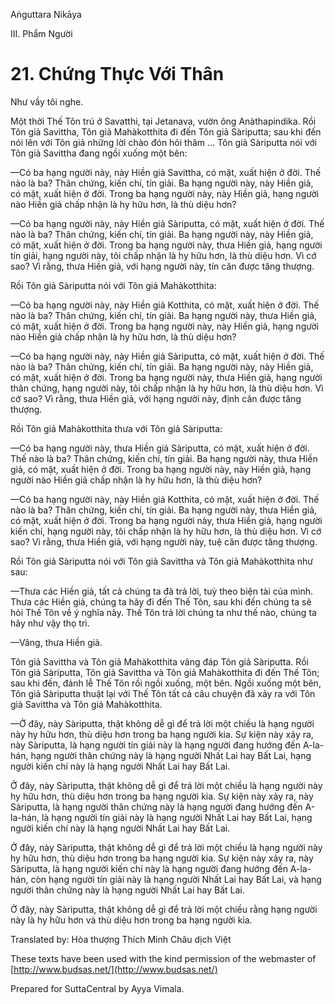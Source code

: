 Aṅguttara Nikāya

III. Phẩm Người

# 21. Chứng Thực Với Thân

Như vầy tôi nghe.

Một thời Thế Tôn trú ở Savatthi, tại Jetanava, vườn ông Anàthapindika. Rồi Tôn giả Savittha, Tôn giả Mahàkotthita đi đến Tôn giả Sàriputta; sau khi đến nói lên với Tôn giả những lời chào đón hỏi thăm ... Tôn giả Sàriputta nói với Tôn giả Savittha đang ngồi xuống một bên:

—Có ba hạng người này, này Hiền giả Savittha, có mặt, xuất hiện ở đời. Thế nào là ba? Thân chứng, kiến chí, tín giải. Ba hạng người này, này Hiền giả, có mặt, xuất hiện ở đời. Trong ba hạng người này, này Hiền giả, hạng người nào Hiền giả chấp nhận là hy hữu hơn, là thù diệu hơn?

—Có ba hạng người này, này Hiền giả Sàriputta, có mặt, xuất hiện ở đời. Thế nào là ba? Thân chứng, kiến chí, tín giải. Ba hạng người này, này Hiền giả, có mặt, xuất hiện ở đời. Trong ba hạng người này, thưa Hiền giả, hạng người tín giải, hạng người này, tôi chấp nhận là hy hữu hơn, là thù diệu hơn. Vì cớ sao? Vì rằng, thưa Hiền giả, với hạng người này, tín căn được tăng thượng.

Rồi Tôn giả Sàriputta nói với Tôn giả Mahàkotthita:

—Có ba hạng người này, này Hiền giả Kotthita, có mặt, xuất hiện ở đời. Thế nào là ba? Thân chứng, kiến chí, tín giải. Ba hạng người này, thưa Hiền giả, có mặt, xuất hiện ở đời. Trong ba hạng người này, này Hiền giả, hạng người nào Hiền giả chấp nhận là hy hữu hơn, là thù diệu hơn?

—Có ba hạng người này, này Hiền giả Sàriputta, có mặt, xuất hiện ở đời. Thế nào là ba? Thân chứng, kiến chí, tín giải. Ba hạng người này, này Hiền giả, có mặt, xuất hiện ở đời. Trong ba hạng người này, thưa Hiền giả, hạng người thân chứng, hạng người này, tôi chấp nhận là hy hữu hơn, là thù diệu hơn. Vì cớ sao? Vì rằng, thưa Hiền giả, với hạng người này, định căn được tăng thượng.

Rồi Tôn giả Mahàkotthita thưa với Tôn giả Sàriputta:

—Có ba hạng người này, thưa Hiền giả Sàriputta, có mặt, xuất hiện ở đời. Thế nào là ba? Thân chứng, kiến chí, tín giải. Ba hạng người này, thưa Hiền giả, có mặt, xuất hiện ở đời. Trong ba hạng người này, này Hiền giả, hạng người nào Hiền giả chấp nhận là hy hữu hơn, là thù diệu hơn?

—Có ba hạng người này, này Hiền giả Kotthita, có mặt, xuất hiện ở đời. Thế nào là ba? Thân chứng, kiến chí, tín giải. Ba hạng người này, thưa Hiền giả, có mặt, xuất hiện ở đời. Trong ba hạng người này, thưa Hiền giả, hạng người kiến chí, hạng người này, tôi chấp nhận là hy hữu hơn, là thù diệu hơn. Vì cớ sao? Vì rằng, thưa Hiền giả, với hạng người này, tuệ căn được tăng thượng.

Rồi Tôn giả Sàriputta nói với Tôn giả Savittha và Tôn giả Mahàkotthita như sau:

—Thưa các Hiền giả, tất cả chúng ta đã trả lời, tuỳ theo biện tài của mình. Thưa các Hiền giả, chúng ta hãy đi đến Thế Tôn, sau khi đến chúng ta sẽ hỏi Thế Tôn về ý nghĩa này. Thế Tôn trả lời chúng ta như thế nào, chúng ta hãy như vậy thọ trì.

—Vâng, thưa Hiền giả.

Tôn giả Savittha và Tôn giả Mahàkotthita vâng đáp Tôn giả Sàriputta. Rồi Tôn giả Sàriputta, Tôn giả Savittha và Tôn giả Mahàkotthita đi đến Thế Tôn; sau khi đến, đảnh lễ Thế Tôn rồi ngồi xuống, một bên. Ngồi xuống một bên, Tôn giả Sàriputta thuật lại với Thế Tôn tất cả câu chuyện đã xảy ra với Tôn giả Savittha và Tôn giả Mahàkotthita.

—Ở đây, này Sàriputta, thật không dễ gì để trả lời một chiều là hạng người này hy hữu hơn, thù diệu hơn trong ba hạng người kia. Sự kiện này xảy ra, này Sàriputta, là hạng người tín giải này là hạng người đang hướng đến A-la-hán, hạng người thân chứng này là hạng người Nhất Lai hay Bất Lai, hạng người kiến chí này là hạng người Nhất Lai hay Bất Lai.

Ở đây, này Sàriputta, thật không dễ gì để trả lời một chiều là hạng người này hy hữu hơn, thù diệu hơn trong ba hạng người kia. Sự kiện này xảy ra, này Sàriputta, là hạng người thân chứng này là hạng người đang hướng đến A-la-hán, là hạng người tín giải này là hạng người Nhất Lai hay Bất Lai, hạng người kiến chí này là hạng người Nhất Lai hay Bất Lai.

Ở đây, này Sàriputta, thật không dễ gì để trả lời một chiều là hạng người này hy hữu hơn, thù diệu hơn trong ba hạng người kia. Sự kiện này xảy ra, này Sàriputta, là hạng người kiến chí này là hạng người đang hướng đến A-la-hán, còn hạng người tín giải này là hạng người Nhất Lai hay Bất Lai, và hạng người thân chứng này là hạng người Nhất Lai hay Bất Lai.

Ở đây, này Sàriputta, thật không dễ gì để trả lời một chiều rằng hạng người này là hy hữu hơn và thù diệu hơn trong ba hạng người kia.

Translated by: Hòa thượng Thích Minh Châu dịch Việt

These texts have been used with the kind permission of the webmaster of [http://www.budsas.net/](http://www.budsas.net/)

Prepared for SuttaCentral by Ayya Vimala.